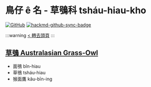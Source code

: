 # 鳥仔 ê 名 - 草鴞科 tsháu-hiau-kho

[![GitHub](https://img.shields.io/badge/GitHub-black?logo=github)](https://github.com/siansiansu/tsiau-a-e-mia)
[![hackmd-github-sync-badge](https://hackmd.io/pWKZPu5ASUO8femWcpOdzA/badge)](https://hackmd.io/pWKZPu5ASUO8femWcpOdzA)

:::warning
[< 轉去頭頁](https://hackmd.io/@siansiansu/Hy4VzNvha)
:::

## [草鴞 Australasian Grass-Owl](https://ebird.org/species/ausgro1)

- 面鴞 bîn-hiau
- 草鴞 tsháu-hiau
- 猴面鷹 kâu-bīn-ing
